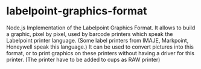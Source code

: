 # labelpoint-graphics-format
Node.js Implementation of the Labelpoint Graphics Format. It allows to build a graphic, pixel by pixel, used by barcode printers which speak the Labelpoint printer language. (Some label printers from IMAJE, Markpoint, Honeywell speak this language.) It can be used to convert pictures into this format, or to print graphics on these printers without having a driver for this printer. (The printer have to be added to cups as RAW printer)



